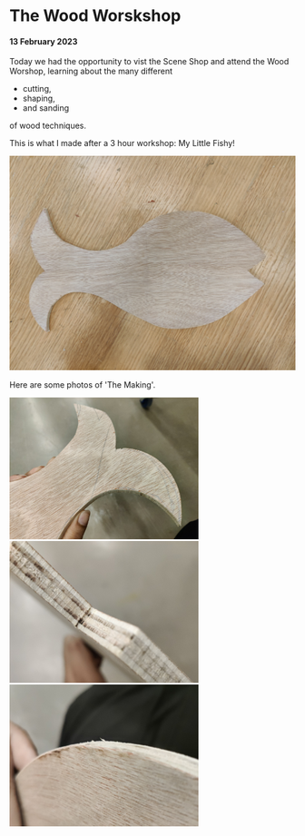 # The Wood Worskshop

<h4>
	13 February 2023
</h4>

<p>
	Today we had the opportunity to vist the Scene Shop and attend the Wood Worshop, learning about the many different 
	<ul>
		<li>cutting, 
		<li>shaping,
		<li>and sanding 
	</ul>
	of wood techniques.
</p>

<p>
	This is what I made after a 3 hour workshop: My Little Fishy!
</p>

<img src='fishy.jpg'>

<p>Here are some photos of 'The Making'.</p>
<div display=inline-flex>
	<img src="1.jpg" height="250">
	<img src="3.jpg" height="250">
	<img src="2.jpg" height="250">
</div>
